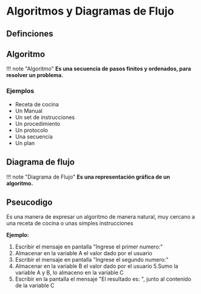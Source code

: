 # Algoritmos y Diagramas de Flujo

## Definciones

## Algoritmo

!!! note "Algoritmo"
    **Es una secuencia de pasos finitos y ordenados, para resolver un problema.**

### Ejemplos

- Receta de cocina
- Un Manual
- Un set de instrucciones
- Un procedimiento
- Un protocolo
- Una secuencia
- Un plan

## Diagrama de flujo

!!! note "Diagrama de Flujo"
    **Es una representación gráfica de un algoritmo.**



## Pseucodigo

Es una manera de expresar un algoritmo de manera natural, muy cercano a una receta de cocina o unas simples instrucciones

**Ejemplo:**


1. Escribir el mensaje en pantalla "Ingrese el primer numero:"
2. Almacenar en la variable A el valor dado por el usuario
3. Escribir el mensaje en pantalla  "Ingrese el segundo numero:"
4. Almacenar en la variable B el valor dado por el usuario
5.Sumo la variable A y B, lo almaceno en la variable C
6. Escribir en la pantalla el mensaje "El resultado es: ", junto al contenido de la variable C
